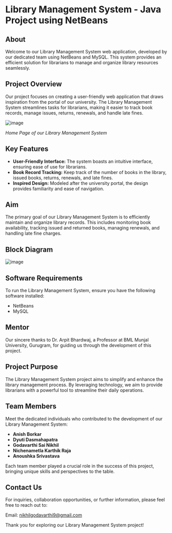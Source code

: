 # Library Management System - Java Project using NetBeans

## About

Welcome to our Library Management System web application, developed by our dedicated team using NetBeans and MySQL. This system provides an efficient solution for librarians to manage and organize library resources seamlessly.

## Project Overview

Our project focuses on creating a user-friendly web application that draws inspiration from the portal of our university. The Library Management System streamlines tasks for librarians, making it easier to track book records, manage issues, returns, renewals, and handle late fines.

![image](https://user-images.githubusercontent.com/98106917/207850498-3848dcda-db02-41f9-b3e9-5913c6406949.png)

*Home Page of our Library Management System*

## Key Features

- **User-Friendly Interface:** The system boasts an intuitive interface, ensuring ease of use for librarians.
- **Book Record Tracking:** Keep track of the number of books in the library, issued books, returns, renewals, and late fines.
- **Inspired Design:** Modeled after the university portal, the design provides familiarity and ease of navigation.

## Aim

The primary goal of our Library Management System is to efficiently maintain and organize library records. This includes monitoring book availability, tracking issued and returned books, managing renewals, and handling late fine charges.

## Block Diagram

![image](https://github.com/SaiNikhil0904/Java-programming-project-using-Netbeans/assets/98106917/65e180f7-0dec-4e0a-88fa-c2e0dc398a84)

## Software Requirements

To run the Library Management System, ensure you have the following software installed:

- NetBeans
- MySQL

## Mentor

Our sincere thanks to Dr. Arpit Bhardwaj, a Professor at BML Munjal University, Gurugram, for guiding us through the development of this project.

## Project Purpose

The Library Management System project aims to simplify and enhance the library management process. By leveraging technology, we aim to provide librarians with a powerful tool to streamline their daily operations.

## Team Members

Meet the dedicated individuals who contributed to the development of our Library Management System:

- **Anish Borkar**
- **Dyuti Dasmahapatra**
- **Godavarthi Sai Nikhil**
- **Nichenametla Karthik Raja**
- **Anoushka Srivastava**

Each team member played a crucial role in the success of this project, bringing unique skills and perspectives to the table.

## Contact Us

For inquiries, collaboration opportunities, or further information, please feel free to reach out to:

Email: nikhilgodavarthi9@gmail.com

Thank you for exploring our Library Management System project!
